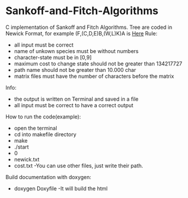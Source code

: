 # Sankoff-and-Fitch-Algorithms
C implementation of Sankoff and Fitch Algorithms.
Tree are coded in Newick Format, for example (F,(C,D,E)B,(W,L)K)A is [Here](https://github.com/davidepietrasanta/Sankoff-and-Fitch-Algorithms/blob/master/Tree.pdf)
Rule:
- all input must be correct
- name of unkown species must be without numbers
- character-state must be in [0,9]
- maximum cost to change state should not be greater than 134217727
- path name should not be greater than 10.000 char
- matrix files must have the number of characters before the matrix

Info:
- the output is written on Terminal and saved in a file
- all input must be correct to have a correct output

How to run the code(example):
- open the terminal
- cd into makefile directory
- make
- ./start
- 0
- newick.txt
- cost.txt
-You can use other files, just write their path.

Build documentation with doxygen:
- doxygen Doxyfile
-It will build the html 
